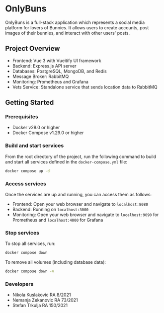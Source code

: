 # OnlyBuns

OnlyBuns is a full-stack application which represents a social media platform for lovers of Bunnies. It allows users to create accounts, post images of their bunnies, and interact with other users' posts.

## Project Overview

- Frontend: Vue 3 with Vueitify UI framework
- Backend: Express.js API server
- Databases: PostgreSQL, MongoDB, and Redis
- Message Broker: RabbitMQ
- Monitoring: Prometheus and Grafana
- Vets Service: Standalone service that sends location data to RabbitMQ

## Getting Started

### Prerequisites
- Docker v28.0 or higher
- Docker Compose v1.29.0 or higher

### Build and start services
From the root directory of the project, run the following command to build and start all services defined in the `docker-compose.yml` file:

```bash
docker compose up -d
```

### Access services
Once the services are up and running, you can access them as follows:

- Frontend: Open your web browser and navigate to `localhost:8080`
- Backend: Running on `localhost:3000`
- Monitoring: Open your web browser and navigate to `localhost:9090` for Prometheus and `localhost:4000` for Grafana

### Stop services
To stop all services, run:
```bash
docker compose down
```

To remove all volumes (including database data):
```bash
docker compose down -v
```

### Developers
- Nikola Kuslakovic RA 8/2021
- Nemanja Zekanovic RA 73/2021
- Stefan Trkulja RA 150/2021